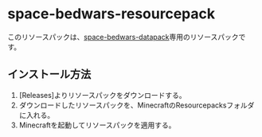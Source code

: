 # space-bedwars-resourcepack
このリソースパックは、[space-bedwars-datapack](https://github.com/spaceriku13/space-bedwars-datapack)専用のリソースパックです。
## インストール方法
1. [Releases]よりリソースパックをダウンロードする。
2. ダウンロードしたリソースパックを、MinecraftのResourcepacksフォルダに入れる。
3. Minecraftを起動してリソースパックを適用する。
